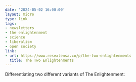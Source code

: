 ```yaml
---
date: '2024-05-02 16:00:00'
layout: micro
type: link
tags:
- newsletters
- the enlightenment
- science
- liberalism
- open society
link:
- url: https://www.resextensa.co/p/the-two-enlightenments
  title: The Two Enlightenments
---
```


Differentiating two different variants of The Enlightenment:
